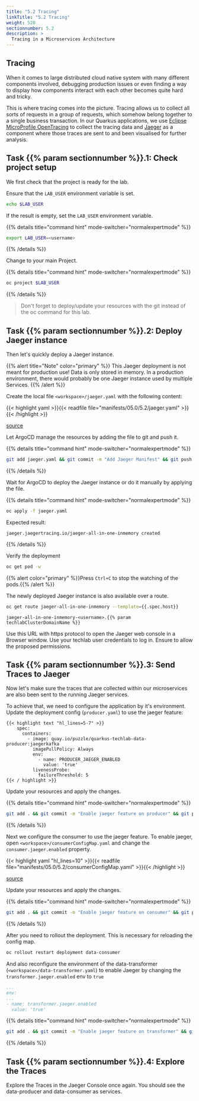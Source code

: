 ```yaml
---
title: "5.2 Tracing"
linkTitle: "5.2 Tracing"
weight: 520
sectionnumber: 5.2
description: >
  Tracing in a Microservices Architecture
---
```


## Tracing

When it comes to large distributed cloud native system with many different components involved, debugging production issues or even finding a way to display how components interact with each other becomes quite hard and tricky.

This is where tracing comes into the picture. Tracing allows us to collect all sorts of requests in a group of requests, which somehow belong together to a single business transaction.
In our Quarkus applications, we use [Eclipse MicroProfile OpenTracing](https://github.com/eclipse/microprofile-opentracing/blob/master/spec/src/main/asciidoc/microprofile-opentracing.asciidoc) to collect the tracing data and [Jaeger](https://www.jaegertracing.io/) as a component where those traces are sent to and been visualised for further analysis.


## Task {{% param sectionnumber %}}.1: Check project setup

We first check that the project is ready for the lab.

Ensure that the `LAB_USER` environment variable is set.

```bash
echo $LAB_USER
```

If the result is empty, set the `LAB_USER` environment variable.

{{% details title="command hint" mode-switcher="normalexpertmode" %}}

```bash
export LAB_USER=<username>
```

{{% /details %}}


Change to your main Project.

{{% details title="command hint" mode-switcher="normalexpertmode" %}}

```bash
oc project $LAB_USER
```

{{% /details %}}

> Don't forget to deploy/update your resources with the git instead of the oc command for this lab.


## Task {{% param sectionnumber %}}.2: Deploy Jaeger instance

Then let's quickly deploy a Jaeger instance.

{{% alert title="Note" color="primary" %}}
This Jaeger deployment is not meant for production use! Data is only stored in memory. In a production environment, there would probably be one Jaeger instance used by multiple Services.
{{% /alert %}}


Create the local file `<workspace>/jaeger.yaml` with the following content:

{{< highlight yaml >}}{{< readfile file="manifests/05.0/5.2/jaeger.yaml" >}}{{< /highlight >}}

[source](https://raw.githubusercontent.com/puzzle/amm-techlab/master/manifests/05.0/5.2/jaeger.yaml)


Let ArgoCD manage the resources by adding the file to git and push it.

{{% details title="command hint" mode-switcher="normalexpertmode" %}}

```bash
git add jaeger.yaml && git commit -m "Add Jaeger Manifest" && git push
```

{{% /details %}}

Wait for ArgoCD to deploy the Jaeger instance or do it manually by applying the file.

{{% details title="command hint" mode-switcher="normalexpertmode" %}}

```bash
oc apply -f jaeger.yaml
```

Expected result:

```
jaeger.jaegertracing.io/jaeger-all-in-one-inmemory created
```

{{% /details %}}

Verify the deployment

```bash
oc get pod -w
```

{{% alert  color="primary" %}}Press `Ctrl+C` to stop the watching of the pods.{{% /alert %}}

The newly deployed Jaeger instance is also available over a route.

```bash
oc get route jaeger-all-in-one-inmemory --template={{.spec.host}}
```

```
jaeger-all-in-one-inmemory-<username>.{{% param techlabClusterDomainName %}}
```

Use this URL with https protocol to open the Jaeger web console in a Browser window. Use your techlab user credentials to log in. Ensure to allow the proposed permissions.


## Task {{% param sectionnumber %}}.3: Send Traces to Jaeger

Now let's make sure the traces that are collected within our microservices are also been sent to the running Jaeger services.


To achieve that, we need to configure the application by it's environment. Update the deployment config (`producer.yaml`) to use the jaeger feature:

```
{{< highlight text "hl_lines=5-7" >}}
    spec:
      containers:
        - image: quay.io/puzzle/quarkus-techlab-data-producer:jaegerkafka
          imagePullPolicy: Always
          env:
            - name: PRODUCER_JAEGER_ENABLED
              value: 'true'
          livenessProbe:
            failureThreshold: 5
{{< / highlight >}}
```

Update your resources and apply the changes.

{{% details title="command hint" mode-switcher="normalexpertmode" %}}

```bash
git add . && git commit -m "Enable jaeger feature on producer" && git push
```

{{% /details %}}

Next we configure the consumer to use the jaeger feature. To enable jaeger, open `<workspace>/consumerConfigMap.yaml` and change the `consumer.jaeger.enabled` property.

{{< highlight yaml "hl_lines=10" >}}{{< readfile file="manifests/05.0/5.2/consumerConfigMap.yaml" >}}{{< /highlight >}}

[source](https://raw.githubusercontent.com/puzzle/amm-techlab/master/manifests/05.0/5.2/consumerConfigMap.yaml)

Update your resources and apply the changes.

{{% details title="command hint" mode-switcher="normalexpertmode" %}}

```bash
git add . && git commit -m "Enable jaeger feature on consumer" && git push
```

{{% /details %}}

After you need to rollout the deployment. This is necessary for reloading the config map.

```bash
oc rollout restart deployment data-consumer
```

And also reconfigure the environment of the data-transformer (`<workspace>/data-transformer.yaml`) to enable Jaeger by changing the `transformer.jaeger.enabled` env to `true`

```yaml
...
env:
...
- name: transformer.jaeger.enabled
  value: 'true'
```

{{% details title="command hint" mode-switcher="normalexpertmode" %}}

```bash
git add . && git commit -m "Enable jaeger feature on transformer" && git push
```

{{% /details %}}


## Task {{% param sectionnumber %}}.4: Explore the Traces

Explore the Traces in the Jaeger Console once again. You should see the data-producer and data-consumer as services.
